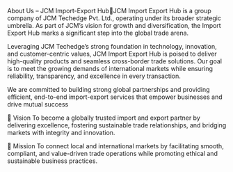 About Us – JCM Import-Export HubJCM Import Export Hub is a group company of JCM Techedge Pvt. Ltd., operating under its broader strategic umbrella. As part of JCM’s vision for growth and diversification, the Import Export Hub marks a significant step into the global trade arena.

Leveraging JCM Techedge’s strong foundation in technology, innovation, and customer-centric values, JCM Import Export Hub is poised to deliver high-quality products and seamless cross-border trade solutions. Our goal is to meet the growing demands of international markets while ensuring reliability, transparency, and excellence in every transaction.

We are committed to building strong global partnerships and providing efficient, end-to-end import-export services that empower businesses and drive mutual success

🧭 Vision
To become a globally trusted import and export partner by delivering excellence, fostering sustainable trade relationships, and bridging markets with integrity and innovation.

🎯 Mission
To connect local and international markets by facilitating smooth, compliant, and value-driven trade operations while promoting ethical and sustainable business practices.

